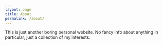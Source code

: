 ```yaml
---
layout: page
title: About
permalink: /about/
---
```


This is just another boring personal website. No fancy info about anything in particular, just a collection of my interests.
